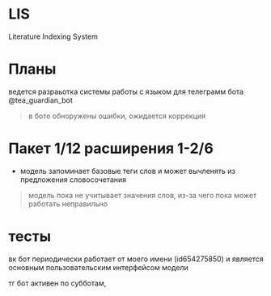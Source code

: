 # LIS
Literature Indexing System

# Планы

ведется разраьотка системы работы с языком для телеграмм бота @tea_guardian_bot

> в боте обноружены ошибки, ожидается коррекция

# Пакет 1/12 расширения 1-2/6

- модель запоминает базовые теги слов и может вычленять из предложения словосочетания

> модель пока не учитывает значения слов, из-за чего пока может работать неправильно

# тесты

вк бот периодически работает от моего имени (id654275850) и является основным пользовательским интерфейсом модели

тг бот активен по субботам, 
